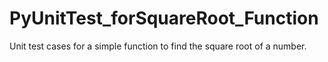 # PyUnitTest_forSquareRoot_Function
Unit test cases for a simple function to find the square root of a number.
